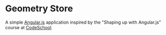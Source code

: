 # Geometry Store

A simple [Angular.js](https://angularjs.org/) application inspired by the "Shaping up with Angular.js" course at [CodeSchool](https://www.codeschool.com/).